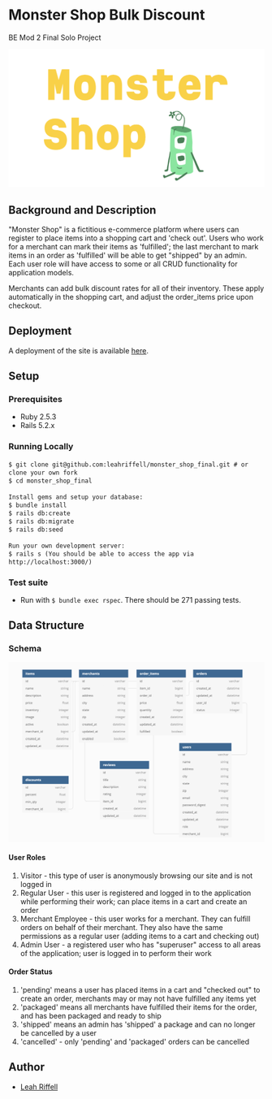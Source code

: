 # Monster Shop Bulk Discount
BE Mod 2 Final Solo Project

![Logo](app/assets/images/logo.png)

## Background and Description

"Monster Shop" is a fictitious e-commerce platform where users can register to place items into a shopping cart and 'check out'. Users who work for a merchant can mark their items as 'fulfilled'; the last merchant to mark items in an order as 'fulfilled' will be able to get "shipped" by an admin. Each user role will have access to some or all CRUD functionality for application models.

Merchants can add bulk discount rates for all of their inventory. These apply automatically in the shopping cart, and adjust the order_items price upon checkout.

## Deployment

A deployment of the site is available [here](https://monster-shop-final-lriff.herokuapp.com/).

## Setup

### Prerequisites
- Ruby 2.5.3
- Rails 5.2.x

### Running Locally
```You should be able to access the app via [localhost:3000](http://localhost:3000/)
$ git clone git@github.com:leahriffell/monster_shop_final.git # or clone your own fork
$ cd monster_shop_final

Install gems and setup your database:
$ bundle install
$ rails db:create
$ rails db:migrate
$ rails db:seed

Run your own development server:
$ rails s (You should be able to access the app via http://localhost:3000/)
```

### Test suite
- Run with `$ bundle exec rspec`. There should be 271 passing tests.

## Data Structure

### Schema
![database-schema](app/assets/images/schema.png)

#### User Roles

1. Visitor - this type of user is anonymously browsing our site and is not logged in
2. Regular User - this user is registered and logged in to the application while performing their work; can place items in a cart and create an order
3. Merchant Employee - this user works for a merchant. They can fulfill orders on behalf of their merchant. They also have the same permissions as a regular user (adding items to a cart and checking out)
4. Admin User -  a registered user who has "superuser" access to all areas of the application; user is logged in to perform their work

#### Order Status

1. 'pending' means a user has placed items in a cart and "checked out" to create an order, merchants may or may not have fulfilled any items yet
2. 'packaged' means all merchants have fulfilled their items for the order, and has been packaged and ready to ship
3. 'shipped' means an admin has 'shipped' a package and can no longer be cancelled by a user
4. 'cancelled' - only 'pending' and 'packaged' orders can be cancelled

## Author
- [Leah Riffell](https://github.com/leahriffell)